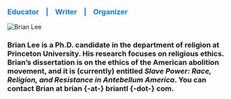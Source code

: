 <h3><span style="color:#1C78C0"> Educator &nbsp;&nbsp;&nbsp;|&nbsp;&nbsp;&nbsp; Writer &nbsp;&nbsp;&nbsp;|&nbsp;&nbsp;&nbsp; Organizer</span></h3>

![Brian Lee](briantl-host.github.io/LeeBrian02.JPG)

### Brian Lee is a Ph.D. candidate in the department of religion at Princeton University. His research focuses on religious ethics. Brian’s dissertation is on the ethics of the American abolition movement, and it is (currently) entitled _Slave Power: Race, Religion, and Resistance in Antebellum America_. You can contact Brian at brian {-at-} briantl {-dot-} com.
